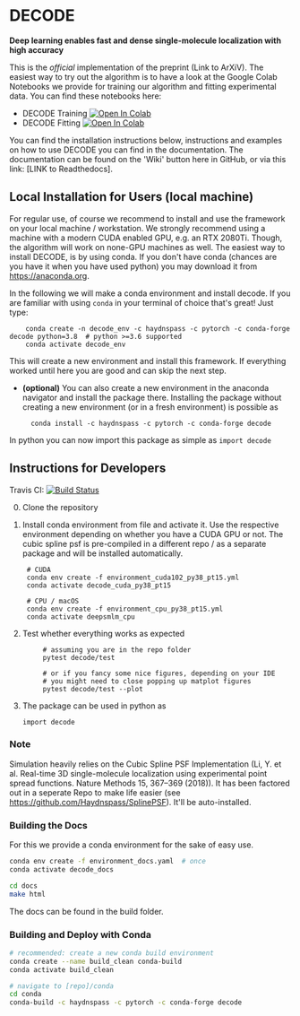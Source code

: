 # DECODE
**Deep learning enables fast and dense single-molecule localization with high accuracy**

This is the *official* implementation of the preprint (Link to ArXiV). 
The easiest way to try out the algorithm is to have a look at the Google Colab Notebooks we provide for training our algorithm and fitting experimental data. You can find these notebooks here:
- DECODE Training [![Open In Colab](https://colab.research.google.com/assets/colab-badge.svg)](https://colab.research.google.com/drive/18V1TLLu63CXSWihwoGX7ZQ5wj0Qk7GnD?usp=sharing)
- DECODE Fitting [![Open In Colab](https://colab.research.google.com/assets/colab-badge.svg)](https://colab.research.google.com/drive/1O0mjuOjaOl0wnLZ11Xo92IsWrgqtXL17?usp=sharing)

You can find the installation instructions below, instructions and examples on how to use DECODE you can find in the documentation.
The documentation can be found on the 'Wiki' button here in GitHub, or via this link: [LINK to Readthedocs].


## Local Installation for Users (local machine)
For regular use, of course we recommend to install and use the framework on your local machine / workstation. We strongly recommend using a machine with a modern CUDA enabled GPU, e.g. an RTX 2080Ti.
Though, the algorithm will work on none-GPU machines as well.
The easiest way to install DECODE, is by using conda. If you don't have conda (chances are you have it when you have used python)
you may download it from https://anaconda.org.

In the following we will make a conda environment and install decode. If you are familiar with using
```conda``` in your terminal of choice that's great! Just type:

        conda create -n decode_env -c haydnspass -c pytorch -c conda-forge decode python=3.8  # python >=3.6 supported
        conda activate decode_env

This will create a new environment and install this framework.
If everything worked until here you are good and can skip the next step.

- **(optional)** You can also create a new environment in the anaconda
navigator and install the package there. Installing the package without creating a new environment
(or in a fresh environment) is possible as

        conda install -c haydnspass -c pytorch -c conda-forge decode

In python you can now import this package as simple as ```import decode```

## Instructions for Developers
Travis CI: [![Build Status](https://travis-ci.com/Haydnspass/DeepSMLM.svg?token=qb4PpCab8Gb7CDLAuNTY&branch=master)](https://travis-ci.com/Haydnspass/DeepSMLM)

0. Clone the repository
1. Install conda environment from file and activate it. Use the respective environment depending on whether you have a CUDA GPU or not.
The cubic spline psf is pre-compiled in a different repo / as a separate package and will be installed automatically.

        # CUDA
        conda env create -f environment_cuda102_py38_pt15.yml
        conda activate decode_cuda_py38_pt15   

        # CPU / macOS
        conda env create -f environment_cpu_py38_pt15.yml
        conda activate deepsmlm_cpu

3. Test whether everything works as expected

            # assuming you are in the repo folder
            pytest decode/test

            # or if you fancy some nice figures, depending on your IDE
            # you might need to close popping up matplot figures
            pytest decode/test --plot  

4. The package can be used in python as

    ```import decode```

### Note
Simulation heavily relies on the Cubic Spline PSF Implementation (Li, Y. et al. Real-time 3D single-molecule localization using experimental point spread functions. Nature Methods 15, 367–369 (2018)).
It has been factored out in a seperate Repo to make life easier (see https://github.com/Haydnspass/SplinePSF). It'll be auto-installed.

### Building the Docs
For this we provide a conda environment for the sake of easy use. 
```bash
conda env create -f environment_docs.yaml  # once
conda activate decode_docs

cd docs
make html
```
The docs can be found in the build folder.
 

### Building and Deploy with Conda
```bash
# recommended: create a new conda build environment
conda create --name build_clean conda-build
conda activate build_clean

# navigate to [repo]/conda
cd conda
conda-build -c haydnspass -c pytorch -c conda-forge decode
```